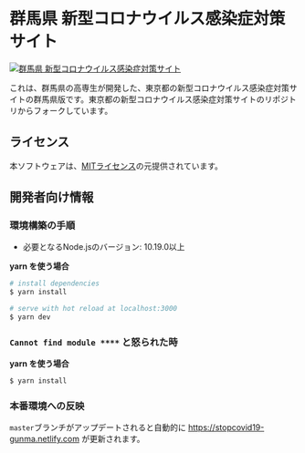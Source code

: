 # 群馬県 新型コロナウイルス感染症対策サイト

[![群馬県 新型コロナウイルス感染症対策サイト](https://github.com/SatoshiRC/covid19-gunma/blob/master/static/ogp.png?raw=true)](https://covid19-gunma.netlify.com/)

これは、群馬県の高専生が開発した、東京都の新型コロナウイルス感染症対策サイトの群馬県版です。東京都の新型コロナウイルス感染症対策サイトのリポジトリからフォークしています。

## ライセンス
本ソフトウェアは、[MITライセンス](./LICENSE.txt)の元提供されています。

## 開発者向け情報

### 環境構築の手順

- 必要となるNode.jsのバージョン: 10.19.0以上

**yarn を使う場合**
```bash
# install dependencies
$ yarn install

# serve with hot reload at localhost:3000
$ yarn dev
```

### `Cannot find module ****` と怒られた時

**yarn を使う場合**
```bash
$ yarn install
```
### 本番環境への反映
`master`ブランチがアップデートされると自動的に https://stopcovid19-gunma.netlify.com が更新されます。

<!-- `develop`ブランチがアップデートされると自動的に https://stopcovid19-gunma-d.netlify.com/ が更新されます。 -->
